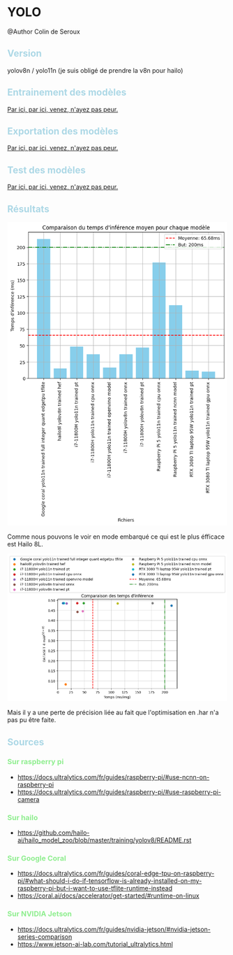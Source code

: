 # YOLO

@Author Colin de Seroux

## <span style="color:lightblue">Version</span>

yolov8n / yolo11n (je suis obligé de prendre la v8n pour hailo)

## <span style="color:lightblue">Entrainement des modèles</span>

[Par ici, par ici, venez, n'ayez pas peur.](./fine-tuning.ipynb)

## <span style="color:lightblue">Exportation des modèles</span>

[Par ici, par ici, venez, n'ayez pas peur.](./export.ipynb)

## <span style="color:lightblue">Test des modèles</span>

[Par ici, par ici, venez, n'ayez pas peur.](./test.ipynb)

## <span style="color:lightblue">Résultats</span>

![Inference time](../results/benchmarking/inference_time_DATASET_4_YOLO.png)

Comme nous pouvons le voir en mode embarqué ce qui est le plus éfficace est Hailo 8L.

![Inference time mAP_50_95](../results/benchmarking/inference_time_mAP_50_95_DATASET_4_YOLO.png)

Mais il y a une perte de précision liée au fait que l'optimisation en .har n'a pas pu être faite.

## <span style="color:lightblue">Sources</span>

### <span style="color:lightgreen">Sur raspberry pi</span>

- https://docs.ultralytics.com/fr/guides/raspberry-pi/#use-ncnn-on-raspberry-pi
- https://docs.ultralytics.com/fr/guides/raspberry-pi/#use-raspberry-pi-camera

### <span style="color:lightgreen">Sur hailo</span>

- https://github.com/hailo-ai/hailo_model_zoo/blob/master/training/yolov8/README.rst

### <span style="color:lightgreen">Sur Google Coral</span>

- https://docs.ultralytics.com/fr/guides/coral-edge-tpu-on-raspberry-pi/#what-should-i-do-if-tensorflow-is-already-installed-on-my-raspberry-pi-but-i-want-to-use-tflite-runtime-instead
- https://coral.ai/docs/accelerator/get-started/#runtime-on-linux

### <span style="color:lightgreen">Sur NVIDIA Jetson</span>

- https://docs.ultralytics.com/fr/guides/nvidia-jetson/#nvidia-jetson-series-comparison
- https://www.jetson-ai-lab.com/tutorial_ultralytics.html
